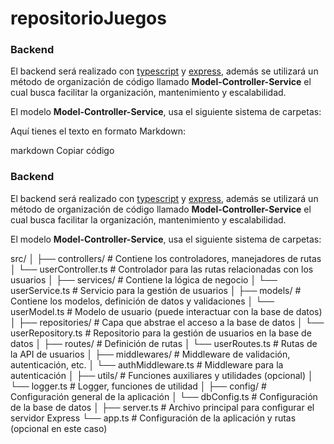 # repositorioJuegos
### Backend

El backend será realizado con [typescript](https://www.typescriptlang.org/docs/) y [express](https://expressjs.com/), además se utilizará un método de organización de código llamado **Model-Controller-Service** el cual busca facilitar la organización, mantenimiento y escalabilidad.

El modelo **Model-Controller-Service**, usa el siguiente sistema de carpetas:

Aquí tienes el texto en formato Markdown:

markdown
Copiar código
### Backend

El backend será realizado con [typescript](https://www.typescriptlang.org/docs/) y [express](https://expressjs.com/), además se utilizará un método de organización de código llamado **Model-Controller-Service** el cual busca facilitar la organización, mantenimiento y escalabilidad.

El modelo **Model-Controller-Service**, usa el siguiente sistema de carpetas:

src/ │ ├── controllers/ # Contiene los controladores, manejadores de rutas │ └── userController.ts # Controlador para las rutas relacionadas con los usuarios │ ├── services/ # Contiene la lógica de negocio │ └── userService.ts # Servicio para la gestión de usuarios │ ├── models/ # Contiene los modelos, definición de datos y validaciones │ └── userModel.ts # Modelo de usuario (puede interactuar con la base de datos) │ ├── repositories/ # Capa que abstrae el acceso a la base de datos │ └── userRepository.ts # Repositorio para la gestión de usuarios en la base de datos │ ├── routes/ # Definición de rutas │ └── userRoutes.ts # Rutas de la API de usuarios │ ├── middlewares/ # Middleware de validación, autenticación, etc. │ └── authMiddleware.ts # Middleware para la autenticación │ ├── utils/ # Funciones auxiliares y utilidades (opcional) │ └── logger.ts # Logger, funciones de utilidad │ ├── config/ # Configuración general de la aplicación │ └── dbConfig.ts # Configuración de la base de datos │ ├── server.ts # Archivo principal para configurar el servidor Express └── app.ts # Configuración de la aplicación y rutas (opcional en este caso)
